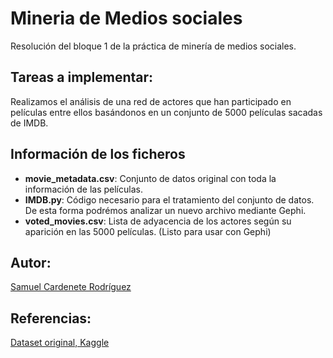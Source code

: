 # Mineria de Medios sociales

Resolución del bloque 1 de la práctica de minería de medios sociales.

## Tareas a implementar:

Realizamos el análisis de una red de actores que han participado en películas entre ellos basándonos en un conjunto de 5000 películas sacadas de IMDB.

## Información de los ficheros

* **movie_metadata.csv**: Conjunto de datos original con toda la información de las películas.
* **IMDB.py**: Código necesario para el tratamiento del conjunto de datos. De esta forma podrémos analizar un nuevo archivo mediante Gephi.
* **voted_movies.csv**: Lista de adyacencia de los actores según su aparición en las 5000 películas. (Listo para usar con Gephi)

## Autor:

[Samuel Cardenete Rodríguez](https://github.com/sagmua)

## Referencias:

[Dataset original, Kaggle](https://www.kaggle.com/carolzhangdc/imdb-5000-movie-dataset)

